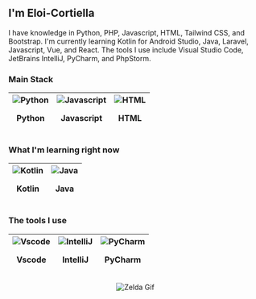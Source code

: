 ## I'm Eloi-Cortiella
I have knowledge in Python, PHP, Javascript, HTML, Tailwind CSS, and Bootstrap. I'm currently learning Kotlin for Android Studio, Java, Laravel, Javascript, Vue, and React. The tools I use include Visual Studio Code, JetBrains IntelliJ, PyCharm, and PhpStorm.

### Main Stack
| <div><img src="https://skillicons.dev/icons?i=python" alt="Python" /> <p>Python</p> </div> | <div><img src="https://skillicons.dev/icons?i=js" alt="Javascript" /> <p>Javascript</p> </div> | <div><img src="https://skillicons.dev/icons?i=html" alt="HTML" /> <p>HTML</p> </div>
| --- | --- | ---

### What I'm learning right now
| <div><img src="https://skillicons.dev/icons?i=kotlin" alt="Kotlin" /> <p>Kotlin</p> </div> | <div><img src="https://skillicons.dev/icons?i=java" alt="Java" /> <p>Java</p> </div>
| --- | ---

### The tools I use
| <div><img src="https://skillicons.dev/icons?i=vscode" alt="Vscode" /> <p>Vscode</p> </div> | <div><img src="https://skillicons.dev/icons?i=idea" alt="IntelliJ" /> <p>IntelliJ</p> </div> | <div><img src="https://skillicons.dev/icons?i=pycharm" alt="PyCharm" /> <p>PyCharm</p> </div>
| --- | --- | ---


<p align="center">
  <img src="https://media3.giphy.com/media/v1.Y2lkPTc5MGI3NjExbzByZDd4NnlzM2N5dWx6Y2RjbDdsd3BxdjF0bnZtZ2llOWdwYm91OCZlcD12MV9pbnRlcm5hbF9naWZfYnlfaWQmY3Q9Zw/3nhfE47B5flIwdIGqk/giphy.webp" alt="Zelda Gif" />
</p>
